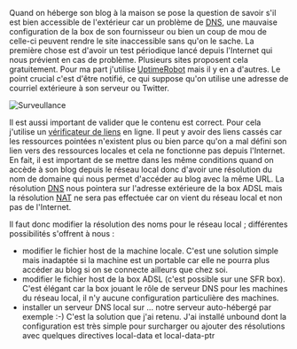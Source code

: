 <!-- title: Surveiller son blog -->
<!-- category: Hébergement Blog -->
<!-- tag: planet -->

Quand on héberge son blog à la maison se pose la question de savoir s'il est
bien accessible de l'extérieur <!-- more -->car un problème de
[DNS](http://fr.wikipedia.org/wiki/Domain_Name_System), une mauvaise
configuration de la box de son fournisseur ou bien un coup de mou de celle-ci
peuvent rendre le site inaccessible sans qu'on le sache. La première chose est
d'avoir un test périodique lancé depuis l'Internet qui nous prévient en cas
de problème. Plusieurs sites proposent cela gratuitement. Pour ma part
j'utilise [UptimeRobot](http://www.uptimerobot.com) mais il y en a d'autres. Le
point crucial c'est d'être notifié, ce qui suppose qu'on utilise une adresse
de courriel extérieure à son serveur ou Twitter.

![Surveullance](/images/05x/horse-monitoring.tb.jpg)

Il est aussi important de valider que le contenu est correct. Pour cela
j'utilise un [vérificateur de liens](http://www.brokenlinkcheck.com/) en ligne.
Il peut y avoir des liens cassés car les ressources pointées n'existent plus
ou bien parce qu'on a mal défini son lien vers des ressources locales et cela
ne fonctionne pas depuis l'Internet. En fait, il est important de se mettre dans
les même conditions quand on accède à son blog depuis le réseau local donc
d'avoir une résolution du nom de domaine qui nous permet d'accéder au blog
avec la même URL. La résolution
[DNS](http://fr.wikipedia.org/wiki/Domain_Name_System) nous pointera sur
l'adresse extérieure de la box ADSL mais la résolution
[NAT](http://fr.wikipedia.org/wiki/Network_address_translation) ne sera pas
effectuée car on vient du réseau local et non pas de l'Internet.

Il faut donc modifier la résolution des noms pour le réseau local ;
différentes possibilités s'offrent à nous :

- modifier le fichier host de la machine locale. C'est une solution simple mais inadaptée si la machine est un portable car elle ne pourra plus accéder au blog si on se connecte ailleurs que chez soi.
- modifier le fichier host de la box ADSL (c'est possible sur une SFR box). C'est élégant car la box jouant le rôle de serveur DNS pour les machines du réseau local, il n'y aucune configuration particulière des machines.
- installer un serveur DNS local sur ... notre serveur auto-hébergé par exemple :-) C'est la solution que j'ai retenu. J'ai installé unbound dont la configuration est très simple pour surcharger ou ajouter des résolutions avec quelques directives local-data et local-data-ptr 
